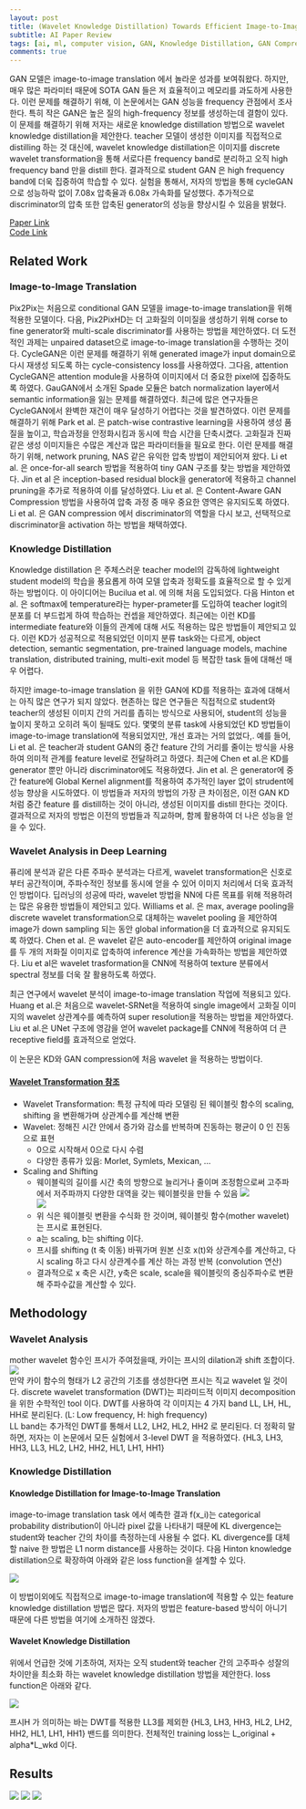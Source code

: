 ```yaml
---
layout: post   
title: (Wavelet Knowledge Distillation) Towards Efficient Image-to-Image Translation       
subtitle: AI Paper Review       
tags: [ai, ml, computer vision, GAN, Knowledge Distillation, GAN Compression, Image-to-Image Translation]   
comments: true
---  
```


GAN 모델은 image-to-image translation 에서 놀라운 성과를 보여줘왔다. 
하지만, 매우 많은 파라미터 때문에 SOTA GAN 들은 저 효율적이고 메모리를 과도하게 사용한다.
이런 문제를 해결하기 위해, 이 논문에서는 GAN 성능을 frequency 관점에서 조사한다.
특히 작은 GAN은 높은 질의 high-frequency 정보를 생성하는데 결함이 있다.
이 문제를 해결하기 위해 저자는 새로운 knowledge distillation 방법으로 wavelet knowledge distillation을 제안한다.
teacher 모델이 생성한 이미지를 직접적으로 distilling 하는 것 대신에, wavelet knowledge distillation은 이미지를 discrete wavelet transformation을 통해
 서로다른 frequency band로 분리하고 오직 high frequency band 만을 distill 한다.
 결과적으로 student GAN 은 high frequency band에 더욱 집중하여 학습할 수 있다.
 실험을 통해서, 저자의 방법을 통해 cycleGAN으로 성능하락 없이 7.08x 압축율과 6.08x 가속화를 달성했다.
 추가적으로 discriminator의 압축 또한 압축된 generator의 성능을 향상시킬 수 있음을 밝혔다. 
 

[Paper Link](https://openaccess.thecvf.com/content/CVPR2022/papers/Zhang_Wavelet_Knowledge_Distillation_Towards_Efficient_Image-to-Image_Translation_CVPR_2022_paper.pdf)  
[Code Link](https://github.com/ArchipLab-LinfengZhang/wkd-datasets)  

## Related Work 

### Image-to-Image Translation
Pix2Pix는 처음으로 conditional GAN 모델을 image-to-image translation을 위해 적용한 모델이다. 
다음, Pix2PixHD는 더 고화질의 이미질을 생성하기 위해 corse to fine generator와 multi-scale discriminator를 사용하는 방법을 제안하였다. 
더 도전적인 과제는 unpaired dataset으로 image-to-image translation을 수행하는 것이다.
CycleGAN은 이런 문제를 해결하기 위해 generated image가 input domain으로 다시 재생성 되도록 하는 cycle-consistency loss를 사용하였다.
그다음, attention CycleGAN은 attention module을 사용하여 이미지에서 더 중요한 pixel에 집중하도록 하였다.
GauGAN에서 소개된 Spade 모듈은 batch normalization layer에서 semantic information을 잃는 문제를 해결하였다.
최근에 많은 연구자들은 CycleGAN에서 완벽한 재건이 매우 달성하기 어렵다는 것을 발견하였다.
이런 문제를 해결하기 위해 Park et al. 은 patch-wise contrastive learning을 사용하여 생성 품질을 높이고, 학습과정을 안정화시킴과 동시에 학습 시간을 단축시켰다.
고화질과 진짜같은 생성 이미지들은 수많은 계산과 많은 파라미터들을 필요로 한다.
이런 문제를 해결하기 위해, network pruning, NAS 같은 유익한 압축 방법이 제안되어져 왔다. 
Li et al. 은 once-for-all search 방법을 적용하여 tiny GAN 구조를 찾는 방법을 제안하였다.
Jin et al 은 inception-based residual block을 generator에 적용하고 channel pruning을 추가로 적용하여 이를 달성하였다.
Liu et al. 은 Content-Aware GAN Compression 방법을 사용하여 압축 과정 중 매우 중요한 영역은 유지되도록 하였다.
Li et al. 은 GAN compression 에서 discriminator의 역할을 다시 보고, 선택적으로 discriminator을 activation 하는 방법을 채택하였다.

### Knowledge Distillation
Knowledge distillation 은 주체스러운 teacher model의 감독하에 lightweight student model의 학습을 풍요롭게 하여 모델 압축과 정확도를 효율적으로 할 수 있게하는 방법이다.
이 아이디어는 Bucilua et al. 에 의해 처음 도입되었다.
다음 Hinton et al. 은 softmax에 temperature라는 hyper-prameter를 도입하여 teacher logit의 분포를 더 부드럽게 하여 학습하는 컨셉을 제안하였다.
최근에는 이런 KD를 intermediate feature와 이들의 관계에 대해 서도 적용하는 많은 방법들이 제안되고 있다.
이런 KD가 성공적으로 적용되었던 이미지 분류 task와는 다르게, object detection, semantic segmentation, pre-trained language models, machine translation, distributed training, multi-exit model 등 복잡한 
task 들에 대해선 매우 어렵다.

하지만 image-to-image translation 을 위한 GAN에 KD를 적용하는 효과에 대해서는 아직 많은 연구가 되지 않았다.
현존하는 많은 연구들은 직접적으로 student와 teacher의 생성된 이미지 간의 거리를 좁히는 방식으로 사용되어, student의 성능을 높이지 못하고 오히려 독이 될때도 있다.
몇몇의 분류 task에 사용되었던 KD 방법들이 image-to-image translation에 적용되었지만, 개선 효과는 거의 없었다,.
예를 들어, Li et al. 은  teacher과 student GAN의 중간 feature 간의 거리를 줄이는 방식을 사용하여 의미적 관계를 feature level로 전달하려고 하였다.
최근에 Chen et al.은 KD를 generator 뿐만 아니라 discriminator에도 적용하였다.
Jin et al. 은 generator에 중간 feature에 Global Kernel alignment를 적용하여 추가적인 layer 없이 strudent에 성능 향상을 시도하였다.
 이 방법들과 저자의 방법의 가장 큰 차이점은, 이전 GAN KD 처럼 중간 feature 를 distill하는 것이 아니라, 생성된 이미지를 distill 한다는 것이다.
 결과적으로 저자의 방법은 이전의 방법들과 직교하며, 함께 활용하여 더 나은 성능을 얻을 수 있다.
 
### Wavelet Analysis in Deep Learning

퓨리에 분석과 같은 다른 주파수 분석과는 다르게, wavelet transformation은 신호로부터 공간적이며, 주파수적인 정보를 동시에 얻을 수 있어 이미지 처리에서 더욱 효과적인 방법이다.
딥러닝의 성공에 따라, wavelet 방법을 NN에 다른 목표를 위해 적용하려는 많은 유용한 방법들이 제안되고 있다.
Williams et al. 은 max, average pooling을 discrete wavelet transformation으로 대체하는 
wavelet pooling 을 제안하여 image가 down sampling 되는 동안 global information을 더 효과적으로 유지되도록 하였다.
Chen et al. 은 wavelet 같은 auto-encoder를 제안하여 original image를 두 개의 저화질 이미지로 압축하여 inference 계산을 가속화하는 방법을 제안하였다.
Liu et al은 wavelet trasformation을 CNN에 적용하여 texture 분류에서 spectral 정보를 더욱 잘 활용하도록 하였다.

최근 연구에서 wavelet 분석이 image-to-image translation 작업에 적용되고 있다. 
Huang et al.은 처음으로 wavelet-SRNet을 적용하여 single image에서 고화질 이미지의 wavelet 상관계수를 예측하여 super resolution을 적용하는 방법을 제안하였다.
Liu et al.은 UNet 구조에 영감을 얻어 wavelet package를 CNN에 적용하여 더 큰 receptive field를 효과적으로 얻었다.

이 논문은 KD와 GAN compression에 처음 wavelet 을 적용하는 방법이다.

#### [Wavelet Transformation 참조](https://tech.onepredict.ai/94d98ece-06be-4215-b5ef-87a58ab8d2e3)
* Wavelet Transformation: 특정 규칙에 따라 모델링 된 웨이블릿 함수의 scaling, shifting 을 변환해가며 상관계수를 계산해 변환 
* Wavelet: 정해진 시간 안에서 증가와 감소를 반복하며 진동하는 평균이 0 인 진동으로 표현
    * 0으로 시작해서 0으로 다시 수렴 
    * 다양한 종류가 있음: Morlet, Symlets, Mexican, ...
* Scaling and Shifting
    * 웨이블릭의 길이를 시간 축의 방향으로 늘리거나 줄이며 조정함으로써 고주파에서 저주파까지 다양한 대역을 갖는 웨이블릿을 만들 수 있음
    ![](./../assets/resource/ai_paper/paper32/1.png)  
    ![](./../assets/resource/ai_paper/paper32/2.png)  
    * 위 식은 웨이블릿 변환을 수식화 한 것이며, 웨이블릿 함수(mother wavelet) 는 프시로 표현된다.
    * a는 scaling, b는 shifting 이다. 
    * 프시를 shifting (t 축 이동) 바꿔가며 원본 신호 x(t)와 상관계수를 계산하고, 다시 scaling 하고 다시 상관계수를 계산 하는 과정 반복 (convolution 연산)
    * 결과적으로 x 축은 시간, y축은 scale, scale을 웨이블릿의 중심주파수로 변환해 주파수값을 계산할 수 있다. 

## Methodology
### Wavelet Analysis

mother wavelet 함수인 프시가 주여젔을때, 카이는 프시의 dilation과 shift 조합이다.  
![](./../assets/resource/ai_paper/paper32/3.png)  
만약 카이 함수의 형태가 L2 공간의 기초를 생성한다면 프시는 직교 wavelet 일 것이다. 
discrete wavelet transformation (DWT)는 피라미드적 이미지 decomposition을 위한 수학적인 tool 이다.
DWT를 사용하여 각 이미지는 4 가지 band LL, LH, HL, HH로 분리된다. (L: Low frequency, H: high frequency)  
LL band는 추가적인 DWT를 통해서 LL2, LH2, HL2, HH2 로 분리된다.
더 정확히 말하면, 저자는 이 논문에서 모든 실험에서 3-level DWT 을 적용하였다. 
{HL3, LH3, HH3, LL3, HL2, LH2, HH2, HL1, LH1, HH1}  

### Knowledge Distillation
#### Knowledge Distillation for Image-to-Image Translation
image-to-image translation task 에서 
예측한 결과 f(x_i)는 categorical probability distribution이 아니라 pixel 값을 나타내기 때문에 KL divergence는 student와 teacher 간의 차이를 측정하는데 사용될 수 없다.
KL divergence를 대체할 naive 한 방법은 L1 norm distance를 사용하는 것이다.
다음 Hinton knowledge distillation으로 확장하여 아래와 같은 loss function을 설계할 수 있다.

![](./../assets/resource/ai_paper/paper32/4.png)  

이 방법이외에도 직접적으로 image-to-image translation에 적용할 수 있는 feature knowledge distillation 방법은 많다.
저자의 방법은 feature-based 방식이 아니기 때문에 다른 방법을 여기에 소개하진 않겠다.

#### Wavelet Knowledge Distillation
위에서 언급한 것에 기초하여, 저자는 오직 student와 teacher 간의 고주파수 성잘의 차이만을 최소화 하는 wavelet knowledge distillation 방법을 제안한다.
loss function은 아래와 같다.

![](./../assets/resource/ai_paper/paper32/5.png)  

프시H 가 의미하는 바는 DWT를 적용한 LL3를 제외한 {HL3, LH3, HH3, HL2, LH2, HH2, HL1, LH1, HH1} 밴드를 의미한다.
전체적인 training loss는 L_original + alpha*L_wkd 이다.

## Results
![](./../assets/resource/ai_paper/paper32/6.png)
![](./../assets/resource/ai_paper/paper32/7.png)
![](./../assets/resource/ai_paper/paper32/8.png)
  
  

    
    

